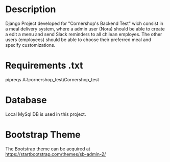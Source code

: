 # Description
Django Project developed for "Cornershop's Backend Test" wich consist in a meal delivery system, where a admin user (Nora) should be able to create a edit a menu and send Slack reminders to all chilean employes. The other users (employees) should be able to choose their preferred meal and specify customizations.
# Requirements .txt
pipreqs A:\cornershop_test\Cornershop_test
# Database
Local MySql DB is used in this project.
# Bootstrap Theme
The Bootstrap theme can be acquired at https://startbootstrap.com/themes/sb-admin-2/